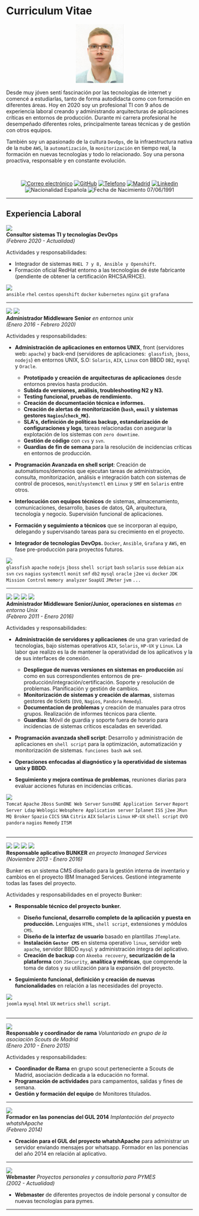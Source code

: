 # Curriculum Vitae

<p align = "center"> <img src="foto_alberto_cv.PNG"> </p>

Desde muy jóven sentí fascinación por las tecnologías de internet y comencé a estudiarlas, tanto de forma autodidacta como con formación en diferentes áreas. Hoy en 2020 soy un profesional TI con 9 años de experiencia laboral creando y administrando arquitecturas de aplicaciones críticas en entornos de producción. Durante mi carrera profesional he desempeñado diferentes roles, principalmente tareas técnicas y de gestión con otros equipos.

También soy un apasionado de la cultura `DevOps`, de la infraestructura nativa de la nube `AWS`, la `automatización`, la `monitorización` en tiempo real, la formación en nuevas tecnologías y todo lo relacionado. Soy una persona proactiva, responsable y en constante evolución.

<br>
<p align="center">
<a href="mailto:alberto@alberto.ws"> <img src="https://img.shields.io/badge/Email-alberto@alberto.ws-34A1F2.svg" alt="Correo electrónico"></a>
<a href="https://github.com/albertoff7"> <img src="https://img.shields.io/badge/Github-albertoff7-34A1F2.svg" alt="GitHub"></a>
<a href="https://api.whatsapp.com/send?phone=0034695644176"> <img src="https://img.shields.io/badge/Telefono-695644176-008000.svg" alt="Telefono"></a>
<a href="https://goo.gl/maps/UsmizC3uWs2R8Xas6"> <img src="https://img.shields.io/badge/Localizaci%C3%B3n-Madrid-34A1F2.svg" alt="Madrid"></a>
<a href="https://www.linkedin.com/in/alberto-fern%C3%A1ndez-fern%C3%A1ndez"> <img src="https://img.shields.io/badge/Linkedin-Alberto%20Fernandez-34A1F2.svg" alt="Linkedin"></a>
<br>
<img src="https://img.shields.io/badge/Nacionalidad-Epañola-FF0000.svg" alt="Nacionalidad Española"></a>
<img src="https://img.shields.io/badge/Fecha%20de%20Nacimiento-07/06/1991-34A1F2.svg" alt="Fecha de Nacimiento 07/06/1991"></a>
</p>

---

## Experiencia Laboral

<img align = "left" src = "https://img.shields.io/badge/Empresa-Qindel%20Group-orange.svg"> <br>
**Consultor sistemas TI y tecnologías DevOps** <br>
_(Febrero 2020 - Actualidad)_ <br>

Actividades y responsabilidades:
+ Integrador de sistemas `RHEL 7 y 8, Ansible y Openshift`. 
+ Formación oficial RedHat entorno a las tecnologías de éste fabricante (pendiente de obtener la certificación RHCSA/RHCE).

<img align = "left" src = "https://img.shields.io/badge/%20-Tecnologías%20usadas%20durante%20el%20proyecto-lightgrey.svg"> <br>
`ansible` `rhel` `centos` `openshift` `docker` `kubernetes` `nginx` `git` `grafana`

---

<img src = "https://img.shields.io/badge/Empresa-TIREA-blue.svg"> <img src = "https://img.shields.io/badge/Empresa-Fluentia-orange.svg"> <br>
**Administrador Middleware Senior** _en entornos unix_<br>
_(Enero 2016 - Febrero 2020)_ <br>

Actividades y responsabilidades:
+ **Administración de aplicaciones en entornos UNIX**, front (servidores web: `apache`) y back-end (servidores de aplicaciones:` glassfish`, `jboss`, `nodejs`) en entornos UNIX, S.O: `Solaris`, `AIX`, `Linux` con BBDD `DB2`, `mysql` y `Oracle`. 
  + **Prototipado y creación de arquitecturas de aplicaciones** desde entornos previos hasta produción. 
  + **Subida de versiones, análisis, troubleshooting N2 y N3.**
  + **Testing funcional, pruebas de rendimiento.** 
  + **Creación de documentación técnica e informes.**
  + **Creación de alertas de monitorización (`bash`, `email` y sistemas gestores `Nagios`/`check_MK`).**
  + **SLA's, definición de políticas backup, estandarización de configuraciones y logs**, tareas relacionadas con asegurar la explotación de los sistemas con `zero downtime`.
  + **Gestión de código** con `cvs` y `svn`.
  + **Guardias de fin de semana** para la resolución de incidencias críticas en entornos de producción.
  
+ **Programación Avanzada en shell script**: Creación de automatismos/demonios que ejecutan tareas de administración, consulta, monitorización, análisis e integración batch con sistemas de control de procesos, `monit`/`systemctl` en `Linux` y `SMF` en `Solaris` entre otros.

+ **Interlocución con equipos técnicos** de sistemas, almacenamiento, comunicaciones, desarrollo, bases de datos, QA, arquitectura, tecnología y negocio. Supervisión funcional de aplicaciones.

+ **Formación y seguimiento a técnicos** que se incorporan al equipo, delegando y supervisando tareas para su crecimiento en el proyecto.

+ **Integrador de tecnologías DevOps.** `Docker`, `Ansible`, `Grafana` y `AWS`, en fase pre-producción para proyectos futuros.

<img align = "left" src = "https://img.shields.io/badge/%20-Tecnologías%20usadas%20durante%20el%20proyecto-lightgrey.svg"> <br>
`glassfish` `apache` `nodejs` `jboss` `shell script` `bash` `solaris` `suse` `debian` `aix` `svn` `cvs` `nagios` `systemctl` `monit` `smf` `db2` `mysql` `oracle` `j2ee` `vi` `docker` `JDK Mission Control` `memory analyzer` `SoapUI` `JMeter` `jvm` `...`

---

<img src = "https://img.shields.io/badge/Empresa-IBM-black.svg"> <img src = "https://img.shields.io/badge/Empresa-Telefónica-blue.svg"> <img src = "https://img.shields.io/badge/Empresa-Tuyú%20Technology-brightgreen.svg"> <img src = "https://img.shields.io/badge/Empresa-AirOn%20Group-blue.svg"><br>
**Administrador Middleware Senior/Junior, operaciones en sistemas** _en entorno Unix_ <br>
_(Febrero 2011 - Enero 2016)_ <br>

Actividades y responsabilidades:
+ **Administración de servidores y aplicaciones** de una gran variedad de tecnologías, bajo sistemas operativos `AIX`, `Solaris`, `HP-UX` y `Linux`. La labor que realizo es la de mantener la operatividad de los aplicativos y la de sus interfaces de conexión.
  + **Despliegue de nuevas versiones en sistemas en producción** así como en sus correspondientes entornos de pre-producción/integración/certificación. Soporte y resolución de problemas. Planificación y gestión de cambios.
  + **Monitorización de sistemas y creación de alarmas**, sistemas gestores de tickets (`OVO`, `Nagios`, `Pandora` `Remedy`).
  + **Documentacion de problemas** y creación de manuales para otros grupos. Realización de informes técnicos para cliente.
  + **Guardias**: Móvil de guardia y soporte fuera de horario para incidencias de sistemas críticos escaladas en severidad.
  
+ **Programación avanzada shell script**: Desarrollo y administración de aplicaciones en `shell script` para la optimización, automatización y monitorización de sistemas. `funciones bash` `awk` `sed`.

+ **Operaciones enfocadas al diagnóstico y la operatividad de sistemas unix y BBDD**.

+ **Seguimiento y mejora contínua de problemas**, reuniones diarias para evaluar acciones futuras en incidencias críticas.

<img align = "left" src = "https://img.shields.io/badge/%20-Tecnologías%20usadas%20durante%20el%20proyecto-lightgrey.svg"> <br>
`Tomcat` `Apache` `JBoss` `SunONE Web Server` `SunsONE Application Server` `Report Server Ldap` `Weblogic` `Websphere Application server` `Iplanet` `ISS` `j2ee` `JRun` `MQ Broker` `Spazio` `CICS` `SNA` `Citrix` `AIX` `Solaris` `Linux` `HP-UX` `shell script` `OVO` `pandora` `nagios` `Remedy` `ITSM`
<br>
<br>

---

<img src = "https://img.shields.io/badge/Empresa-IBM-black.svg"> <img src = "https://img.shields.io/badge/Empresa-Telefónica-blue.svg"> <img src = "https://img.shields.io/badge/Empresa-Tuyú%20Technology-brightgreen.svg"> <img src = "https://img.shields.io/badge/Empresa-AirOn%20Group-blue.svg"><br>
**Responsable aplicativo BUNKER** _en proyecto Imanaged Services_ <br>
_(Noviembre 2013 - Enero 2016)_ <br>

Bunker es un sistema CMS diseñado para la gestión interna de inventario y cambios en el proyecto IBM Imanaged Services. Gestioné integramente todas las fases del proyecto.

Actividades y responsabilidades en el proyecto Bunker:
+ **Responsable técnico del proyecto bunker.**
  + **Diseño funcional, desarrollo completo de la aplicación y puesta en producción.** Lenguajes `HTML`, `shell script`, extensiones y módulos `CMS`. 
  + **Diseño de la interfaz de usuario** basado en plantillas `JTemplate`. 
  + **Instalación `Gestor CMS`** en sistema operativo `linux`, servidor web `apache`, servidor BBDD `mysql` y administración íntegra del aplicativo. 
  + **Creación de backup** con `Akeeba recovery`, **securización de la plataforma** con `JSecurity`, **analítica y métricas**, que comprende la toma de datos y su utilización para la expansión del proyecto.
  
+ **Seguimiento funcional, definición y creación de nuevas funcionalidades** en relación a las necesidades del proyecto.

<img align = "left" src = "https://img.shields.io/badge/%20-Tecnologías%20usadas%20durante%20el%20proyecto-lightgrey.svg"> <br>
`joomla` `mysql` `html` `UX` `metrics` `shell script`.
<br>
<br>

---

<img align = "left" src = "https://img.shields.io/badge/Asociación-Scouts%20de%20Madrid-purple.svg"> <br>
**Responsable y coordinador de rama** 
_Voluntariado en grupo de la asociación Scouts de Madrid_ <br>
_(Enero 2010 - Enero 2015)_ <br>

Actividades y responsabilidades:
+ **Coordinador de Rama** en grupo scout perteneciente a Scouts de Madrid, asociación dedicada a la educación no formal.
+ **Programación de actividades** para campamentos, salidas y fines de semana.
+ **Gestión y formación del equipo** de Monitores titulados.

---

<img align = "left" src = "https://img.shields.io/badge/Universidad-UC3M-blue.svg"> <br>
**Formador en las ponencias del GUL 2014** 
_Implantación del proyecto whatshApache_ <br>
_(Febrero 2014)_ <br>

+ **Creación para el GUL del proyecto whatshApache** para administrar un servidor enviando mensajes por whatsapp. Formador en las ponencias del año 2014 en relación al aplicativo.

---

<img align = "left" src = "https://img.shields.io/badge/Empresa-Webmaster%20Freelance-blue.svg"> <br>
**Webmaster** 
_Proyectos personales y consultoría para PYMES_ <br>
_(2002 - Actualidad)_ <br>

+ **Webmaster** de diferentes proyectos de índole personal y consultor de nuevas tecnologías para pymes.

---
